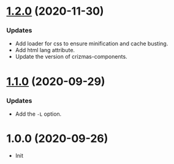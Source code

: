 <a name="1.2.0"></a>
# [1.2.0](https://github.com/raulsebastianmihaila/create-crizmas/compare/v1.1.0...v1.2.0) (2020-11-30)

### Updates
- Add loader for css to ensure minification and cache busting.
- Add html lang attribute.
- Update the version of crizmas-components.

<a name="1.1.0"></a>
# [1.1.0](https://github.com/raulsebastianmihaila/create-crizmas/compare/v1.0.0...v1.1.0) (2020-09-29)

### Updates
- Add the `-L` option.

<a name="1.0.0"></a>
# 1.0.0 (2020-09-26)

- Init
